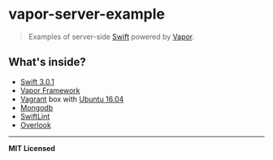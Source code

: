 # vapor-server-example

> Examples of server-side [Swift](https://swift.org) powered by [Vapor](https://vapor.codes).

## What's inside?

- [Swift 3.0.1](https://swift.org)
- [Vapor Framework](https://vapor.codes)
- [Vagrant](https://www.vagrantup.com) box with [Ubuntu 16.04](https://atlas.hashicorp.com/ubuntu/boxes/xenial64)
- [Mongodb](https://docs.mongodb.com)
- [SwiftLint](https://github.com/realm/SwiftLint)
- [Overlook](https://github.com/wess/overlook)

---

**MIT Licensed**
